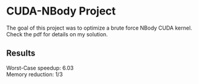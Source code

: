 # CUDA-NBody Project
The goal of this project was to optimize a brute force NBody CUDA kernel.
Check the pdf for details on my solution.

## Results
Worst-Case speedup: 6.03 <br />
Memory reduction: 1/3

